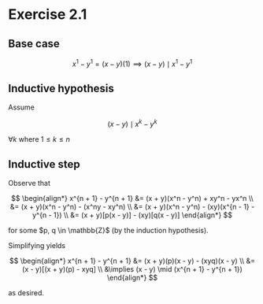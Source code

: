 # Exercise 2.1

## Base case

$$ x^1 - y^1 = (x - y)(1) \implies (x - y) \mid x^1 - y^1$$

## Inductive hypothesis

Assume

$$(x - y) \mid x^k - y^k$$

$\forall k$ where $1 \leq k \leq n$

## Inductive step

Observe that 

$$
\begin{align*}
x^{n + 1} - y^{n + 1} &= (x + y)(x^n - y^n) + xy^n - yx^n \\
&= (x + y)(x^n - y^n) - (x^ny - xy^n) \\
&= (x + y)(x^n - y^n) - (xy)(x^{n - 1} - y^{n - 1}) \\
&= (x + y)[p(x - y)] - (xy)[q(x - y)]
\end{align*}
$$

for some $p, q \in \mathbb{Z}\$ (by the induction hypothesis). 

Simplifying yields

$$
\begin{align*}
x^{n + 1} - y^{n + 1} &= (x + y)(p)(x - y) - (xyq)(x - y) \\
&= (x - y)[(x + y)(p) - xyq] \\
&\implies (x - y) \mid (x^{n + 1} - y^{n + 1})
\end{align*}
$$ 

as desired.



